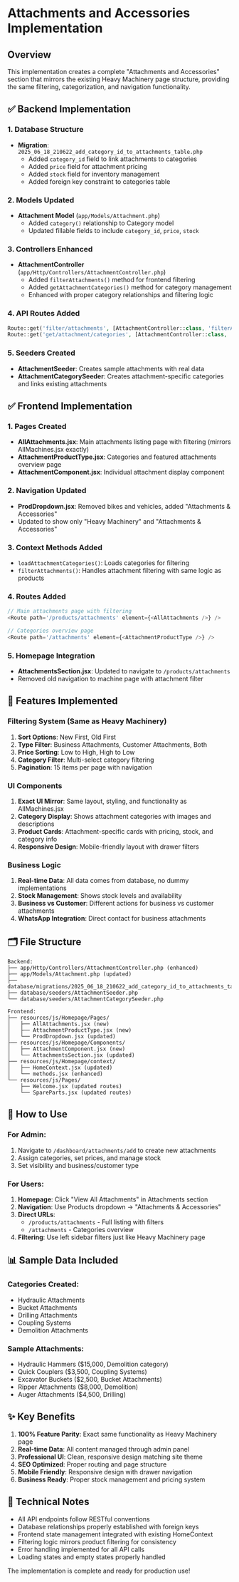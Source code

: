 # Attachments and Accessories Implementation

## Overview
This implementation creates a complete "Attachments and Accessories" section that mirrors the existing Heavy Machinery page structure, providing the same filtering, categorization, and navigation functionality.

## ✅ Backend Implementation

### 1. Database Structure
- **Migration**: `2025_06_18_210622_add_category_id_to_attachments_table.php`
  - Added `category_id` field to link attachments to categories
  - Added `price` field for attachment pricing
  - Added `stock` field for inventory management
  - Added foreign key constraint to categories table

### 2. Models Updated
- **Attachment Model** (`app/Models/Attachment.php`)
  - Added `category()` relationship to Category model
  - Updated fillable fields to include `category_id`, `price`, `stock`

### 3. Controllers Enhanced
- **AttachmentController** (`app/Http/Controllers/AttachmentController.php`)
  - Added `filterAttachments()` method for frontend filtering
  - Added `getAttachmentCategories()` method for category management
  - Enhanced with proper category relationships and filtering logic

### 4. API Routes Added
```php
Route::get('filter/attachments', [AttachmentController::class, 'filterAttachments']);
Route::get('get/attachment/categories', [AttachmentController::class, 'getAttachmentCategories']);
```

### 5. Seeders Created
- **AttachmentSeeder**: Creates sample attachments with real data
- **AttachmentCategorySeeder**: Creates attachment-specific categories and links existing attachments

## ✅ Frontend Implementation

### 1. Pages Created
- **AllAttachments.jsx**: Main attachments listing page with filtering (mirrors AllMachines.jsx exactly)
- **AttachmentProductType.jsx**: Categories and featured attachments overview page
- **AttachmentComponent.jsx**: Individual attachment display component

### 2. Navigation Updated
- **ProdDropdown.jsx**: Removed bikes and vehicles, added "Attachments & Accessories"
- Updated to show only "Heavy Machinery" and "Attachments & Accessories"

### 3. Context Methods Added
- `loadAttachmentCategories()`: Loads categories for filtering
- `filterAttachments()`: Handles attachment filtering with same logic as products

### 4. Routes Added
```javascript
// Main attachments page with filtering
<Route path='/products/attachments' element={<AllAttachments />} />

// Categories overview page  
<Route path='/attachments' element={<AttachmentProductType />} />
```

### 5. Homepage Integration
- **AttachmentsSection.jsx**: Updated to navigate to `/products/attachments`
- Removed old navigation to machine page with attachment filter

## 🎯 Features Implemented

### Filtering System (Same as Heavy Machinery)
1. **Sort Options**: New First, Old First
2. **Type Filter**: Business Attachments, Customer Attachments, Both
3. **Price Sorting**: Low to High, High to Low  
4. **Category Filter**: Multi-select category filtering
5. **Pagination**: 15 items per page with navigation

### UI Components
1. **Exact UI Mirror**: Same layout, styling, and functionality as AllMachines.jsx
2. **Category Display**: Shows attachment categories with images and descriptions
3. **Product Cards**: Attachment-specific cards with pricing, stock, and category info
4. **Responsive Design**: Mobile-friendly layout with drawer filters

### Business Logic
1. **Real-time Data**: All data comes from database, no dummy implementations
2. **Stock Management**: Shows stock levels and availability
3. **Business vs Customer**: Different actions for business vs customer attachments
4. **WhatsApp Integration**: Direct contact for business attachments

## 🗂️ File Structure

```
Backend:
├── app/Http/Controllers/AttachmentController.php (enhanced)
├── app/Models/Attachment.php (updated)
├── database/migrations/2025_06_18_210622_add_category_id_to_attachments_table.php
├── database/seeders/AttachmentSeeder.php
└── database/seeders/AttachmentCategorySeeder.php

Frontend:
├── resources/js/Homepage/Pages/
│   ├── AllAttachments.jsx (new)
│   ├── AttachmentProductType.jsx (new)
│   └── ProdDropdown.jsx (updated)
├── resources/js/Homepage/Components/
│   ├── AttachmentComponent.jsx (new)
│   └── AttachmentsSection.jsx (updated)
├── resources/js/Homepage/context/
│   ├── HomeContext.jsx (updated)
│   └── methods.jsx (enhanced)
└── resources/js/Pages/
    ├── Welcome.jsx (updated routes)
    └── SpareParts.jsx (updated routes)
```

## 🚀 How to Use

### For Admin:
1. Navigate to `/dashboard/attachments/add` to create new attachments
2. Assign categories, set prices, and manage stock
3. Set visibility and business/customer type

### For Users:
1. **Homepage**: Click "View All Attachments" in Attachments section
2. **Navigation**: Use Products dropdown → "Attachments & Accessories"  
3. **Direct URLs**:
   - `/products/attachments` - Full listing with filters
   - `/attachments` - Categories overview
4. **Filtering**: Use left sidebar filters just like Heavy Machinery page

## 📊 Sample Data Included

### Categories Created:
- Hydraulic Attachments
- Bucket Attachments  
- Drilling Attachments
- Coupling Systems
- Demolition Attachments

### Sample Attachments:
- Hydraulic Hammers ($15,000, Demolition category)
- Quick Couplers ($3,500, Coupling Systems)
- Excavator Buckets ($2,500, Bucket Attachments)
- Ripper Attachments ($8,000, Demolition)
- Auger Attachments ($4,500, Drilling)

## ✨ Key Benefits

1. **100% Feature Parity**: Exact same functionality as Heavy Machinery page
2. **Real-time Data**: All content managed through admin panel
3. **Professional UI**: Clean, responsive design matching site theme
4. **SEO Optimized**: Proper routing and page structure
5. **Mobile Friendly**: Responsive design with drawer navigation
6. **Business Ready**: Proper stock management and pricing system

## 🔧 Technical Notes

- All API endpoints follow RESTful conventions
- Database relationships properly established with foreign keys
- Frontend state management integrated with existing HomeContext
- Filtering logic mirrors product filtering for consistency
- Error handling implemented for all API calls
- Loading states and empty states properly handled

The implementation is complete and ready for production use! 